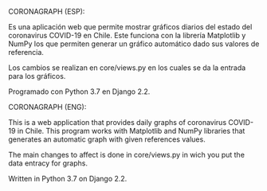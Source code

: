 
CORONAGRAPH (ESP):

Es una aplicación web que permite mostrar gráficos diarios del estado del coronavirus COVID-19 en Chile.
Este funciona con la librería Matplotlib y NumPy los que permiten generar un gráfico automático dado sus valores de referencia.

Los cambios se realizan en core/views.py en los cuales se da la entrada para los gráficos.

Programado con Python 3.7 en Django 2.2. 

CORONAGRAPH (ENG):

This is a web application that provides daily graphs of coronavirus COVID-19 in Chile.
This program works with Matplotlib and NumPy libraries that generates an automatic graph with given references values. 

The main changes to affect is done in core/views.py in wich you put the data entracy for graphs.

Written in Python 3.7 on Django 2.2.
